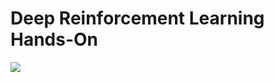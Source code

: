 # Deep Reinforcement Learning Hands-On

![](/Users/hanl5/coding/feuyeux/hello-ai/background/reinforcement_learning/Bestärkendes_Lernen_Einordnung.svg)